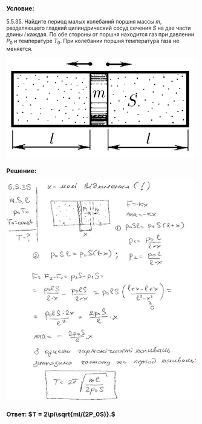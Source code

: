 ###  Условие:

$5.5.35.$ Найдите период малых колебаний поршня массы $m$, разделяющего гладкий цилиндрический сосуд сечения $S$ на две части длины $l$ каждая. По обе стороны от поршня находится газ при давлении $P_0$ и температуре $T_0$. При колебании поршня температура газа не меняется.

![К задаче $5.5.35$|517x271, 40%](../../img/5.5.35/5.5.35.png)

###  Решение:

![|556x640, 67%](../../img/5.5.35/1.jpg)

###  Ответ: $T = 2\pi\sqrt{ml/(2P_0S)}.$
